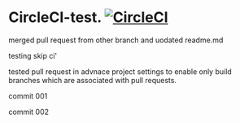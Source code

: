 # CircleCI-test.   [![CircleCI](https://dl.circleci.com/status-badge/img/gh/Dhruvohra/CircleCI-test/tree/main.svg?style=svg)](https://dl.circleci.com/status-badge/redirect/gh/Dhruvohra/CircleCI-test/tree/main)



merged pull request from other branch and uodated readme.md



testing skip ci'

tested pull request in advnace project settings to enable only build branches which are associated with pull requests.



commit 001


commit 002


